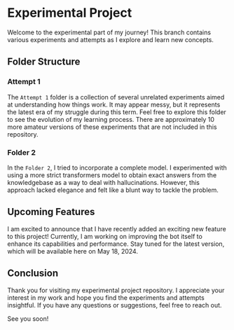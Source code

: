 # Experimental Project

Welcome to the experimental part of my journey! This branch contains various experiments and attempts as I explore and learn new concepts.

## Folder Structure

### Attempt 1

The `Attempt 1` folder is a collection of several unrelated experiments aimed at understanding how things work. It may appear messy, but it represents the latest era of my struggle during this term. Feel free to explore this folder to see the evolution of my learning process. There are approximately 10 more amateur versions of these experiments that are not included in this repository.

### Folder 2

In the `Folder 2`, I tried to incorporate a complete model. I experimented with using a more strict transformers model to obtain exact answers from the knowledgebase as a way to deal with hallucinations. However, this approach lacked elegance and felt like a blunt way to tackle the problem.

## Upcoming Features

I am excited to announce that I have recently added an exciting new feature to this project! Currently, I am working on improving the bot itself to enhance its capabilities and performance. Stay tuned for the latest version, which will be available here on May 18, 2024.

## Conclusion

Thank you for visiting my experimental project repository. I appreciate your interest in my work and hope you find the experiments and attempts insightful. If you have any questions or suggestions, feel free to reach out.

See you soon!
